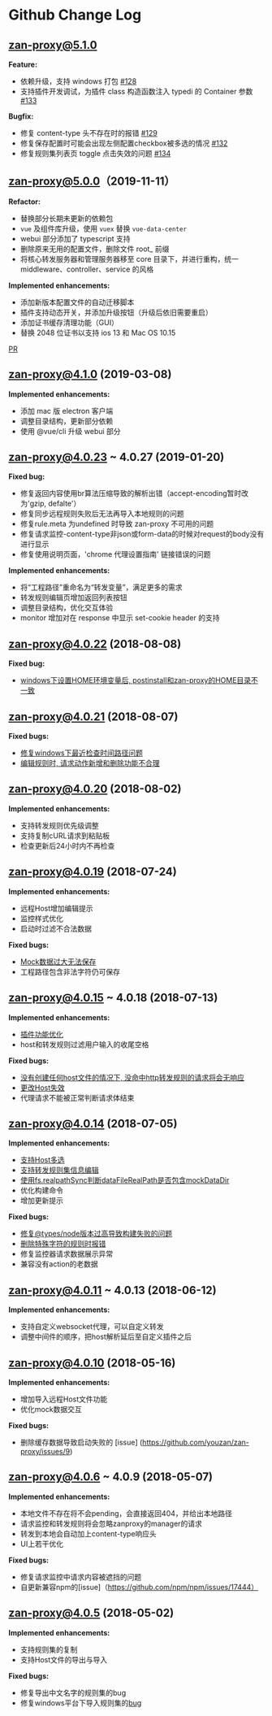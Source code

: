 # Github Change Log

## zan-proxy@5.1.0

**Feature:**

- 依赖升级，支持 windows 打包 [#128](https://github.com/youzan/zan-proxy/pull/128)
- 支持插件开发调试，为插件 class 构造函数注入 typedi 的 Container 参数 [#133](https://github.com/youzan/zan-proxy/pull/133)

**Bugfix:**

- 修复 content-type 头不存在时的报错 [#129](https://github.com/youzan/zan-proxy/pull/129)
- 修复保存配置时可能会出现左侧配置checkbox被多选的情况 [#132](https://github.com/youzan/zan-proxy/pull/132)
- 修复规则集列表页 toggle 点击失效的问题 [#134](https://github.com/youzan/zan-proxy/pull/134)

## zan-proxy@5.0.0（2019-11-11）

**Refactor:**

- 替换部分长期未更新的依赖包
- `vue` 及组件库升级，使用 `vuex` 替换 `vue-data-center`
- webui 部分添加了 typescript 支持
- 删除原来无用的配置文件，删除文件 root_ 前缀
- 将核心转发服务器和管理服务器移至 core 目录下，并进行重构，统一 middleware、controller、service 的风格

**Implemented enhancements:**

- 添加新版本配置文件的自动迁移脚本
- 插件支持动态开关，并添加升级按钮（升级后依旧需要重启）
- 添加证书缓存清理功能（GUI）
- 替换 2048 位证书以支持 ios 13 和 Mac OS 10.15

[PR](https://github.com/youzan/zan-proxy/pull/116)

## zan-proxy@4.1.0 (2019-03-08)

**Implemented enhancements:**

- 添加 mac 版 electron 客户端
- 调整目录结构，更新部分依赖
- 使用 @vue/cli 升级 webui 部分

## zan-proxy@4.0.23 ~ 4.0.27 (2019-01-20)

**Fixed bug:**
- 修复返回内容使用br算法压缩导致的解析出错（accept-encoding暂时改为'gzip, defalte'）
- 修复同步远程规则失败后无法再导入本地规则的问题
- 修复rule.meta 为undefined 时导致 zan-proxy 不可用的问题
- 修复请求监控-content-type非json或form-data的时候对request的body没有进行显示
- 修复使用说明页面，'chrome 代理设置指南' 链接错误的问题

**Implemented enhancements:**
- 将“工程路径”重命名为“转发变量”，满足更多的需求
- 转发规则编辑页增加返回列表按钮
- 调整目录结构，优化交互体验
- monitor 增加对在 response 中显示 set-cookie header 的支持

## zan-proxy@4.0.22 (2018-08-08)

**Fixed bug:**

- [windows下设置HOME环境变量后, postinstall和zan-proxy的HOME目录不一致](https://github.com/youzan/zan-proxy/issues/66)

## zan-proxy@4.0.21 (2018-08-07)

**Fixed bugs:**

- [修复windows下最近检查时间路径问题](https://github.com/youzan/zan-proxy/issues/61)
- [编辑规则时, 请求动作新增和删除功能不合理](https://github.com/youzan/zan-proxy/issues/60)


## zan-proxy@4.0.20 (2018-08-02)

**Implemented enhancements:**

- 支持转发规则优先级调整
- 支持复制cURL请求到粘贴板
- 检查更新后24小时内不再检查

## zan-proxy@4.0.19 (2018-07-24)

**Implemented enhancements:**

- 远程Host增加编辑提示
- 监控样式优化
- 启动时过滤不合法数据

**Fixed bugs:**

- [Mock数据过大无法保存](https://github.com/youzan/zan-proxy/issues/49)
- 工程路径包含非法字符仍可保存

## zan-proxy@4.0.15 ~ 4.0.18 (2018-07-13)

**Implemented enhancements:**

- [插件功能优化](https://github.com/youzan/zan-proxy/pull/43)
- host和转发规则过滤用户输入的收尾空格

**Fixed bugs:**

- [没有创建任何host文件的情况下, 没命中http转发规则的请求将会无响应](https://github.com/youzan/zan-proxy/issues/45)
- [更改Host失效](https://github.com/youzan/zan-proxy/issues/40)
- 代理请求不能被正常判断请求体结束

## zan-proxy@4.0.14 (2018-07-05)

**Implemented enhancements:**

- [支持Host多选](https://github.com/youzan/zan-proxy/issues/24)
- [支持转发规则集信息编辑](https://github.com/youzan/zan-proxy/pull/30)
- [使用fs.realpathSync判断dataFileRealPath是否包含mockDataDir](https://github.com/youzan/zan-proxy/pull/25)
- 优化构建命令
- 增加更新提示

**Fixed bugs:**

- [修复@types/node版本过高导致构建失败的问题](https://github.com/youzan/zan-proxy/issues/27)
- [删除特殊字符的规则时报错](https://github.com/youzan/zan-proxy/pull/28)
- 修复监控器请求数据展示异常
- 兼容没有action的老数据

## zan-proxy@4.0.11 ~ 4.0.13 (2018-06-12)

**Implemented enhancements:**

- 支持自定义websocket代理，可以自定义转发
- 调整中间件的顺序，把host解析延后至自定义插件之后

## zan-proxy@4.0.10 (2018-05-16)

**Implemented enhancements:**

- 增加导入远程Host文件功能
- 优化mock数据交互

**Fixed bugs:**

- 删除缓存数据导致启动失败的 [issue] (https://github.com/youzan/zan-proxy/issues/9)

## zan-proxy@4.0.6 ~ 4.0.9 (2018-05-07)

**Implemented enhancements:**

- 本地文件不存在将不会pending，会直接返回404，并给出本地路径
- 请求监控和转发规则将会忽略zanproxy的manager的请求
- 转发到本地会自动加上content-type响应头
- UI上若干优化

**Fixed bugs:**

- 修复请求监控中请求内容被遮挡的问题
- 自更新兼容npm的[issue]（https://github.com/npm/npm/issues/17444）

## zan-proxy@4.0.5 (2018-05-02)

**Implemented enhancements:**

- 支持规则集的复制
- 支持Host文件的导出与导入

**Fixed bugs:**

- 修复导出中文名字的规则集的bug
- 修复windows平台下导入规则集的[bug](https://github.com/youzan/zan-proxy/issues/2)
